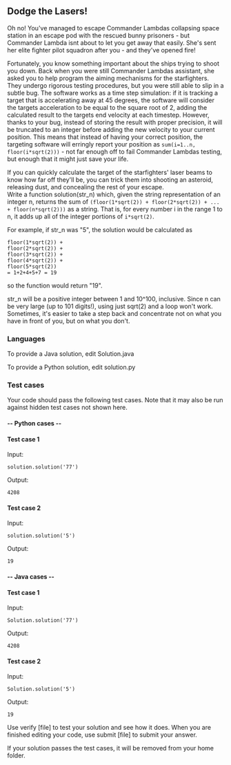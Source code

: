 ## Dodge the Lasers!

Oh no! You've managed to escape Commander Lambdas collapsing space station 
in an escape pod with the rescued bunny prisoners - but Commander Lambda isnt 
about to let you get away that easily. She's sent her elite fighter pilot 
squadron after you - and they've opened fire!

Fortunately, you know something important about the ships trying to 
shoot you down. Back when you were still Commander Lambdas assistant, 
she asked you to help program the aiming mechanisms for the starfighters. 
They undergo rigorous testing procedures, but you were still able to slip in 
a subtle bug. The software works as a time step simulation: if it is tracking 
a target that is accelerating away at 45 degrees, the software will consider 
the targets acceleration to be equal to the square root of 2, adding the 
calculated result to the targets end velocity at each timestep. However, 
thanks to your bug, instead of storing the result with proper precision, 
it will be truncated to an integer before adding the new velocity to your 
current position.  This means that instead of having your correct position, 
the targeting software will erringly report your position 
as ```sum(i=1..n, floor(i*sqrt(2)))``` - not far enough off to fail 
Commander Lambdas testing, but enough that it might just save your life.

If you can quickly calculate the target of the starfighters' laser 
beams to know how far off they'll be, you can trick them into shooting 
an asteroid, releasing dust, and concealing the rest of your escape.  
Write a function solution(str_n) which, given the string representation 
of an integer n, returns the 
sum of ```(floor(1*sqrt(2)) + floor(2*sqrt(2)) + ... + floor(n*sqrt(2)))``` as a 
string. That is, for every number i in the range 1 to n, it adds up all 
of the integer portions of ```i*sqrt(2)```.

For example, if str_n was "5", the solution would be calculated as
```
floor(1*sqrt(2)) +
floor(2*sqrt(2)) +
floor(3*sqrt(2)) +
floor(4*sqrt(2)) +
floor(5*sqrt(2))
= 1+2+4+5+7 = 19
```
so the function would return "19".

str_n will be a positive integer between 1 and 10^100, inclusive. 
Since n can be very large (up to 101 digits!), using just sqrt(2) and a 
loop won't work. Sometimes, it's easier to take a step back and concentrate 
not on what you have in front of you, but on what you don't.

### Languages
To provide a Java solution, edit Solution.java

To provide a Python solution, edit solution.py

### Test cases
Your code should pass the following test cases.
Note that it may also be run against hidden test cases not shown here.

#### -- Python cases --
#### Test case 1
Input:
```
solution.solution('77')
```
Output:
```
4208
```

#### Test case 2
Input:
```
solution.solution('5')
```
Output:
```
19
```

#### -- Java cases --
#### Test case 1
Input:
```
Solution.solution('77')
```
Output:
```
4208
```

#### Test case 2
Input:
```
Solution.solution('5')
```
Output:
```
19
```

Use verify [file] to test your solution and see how it does. 
When you are finished editing your code, use submit [file] to submit your answer. 

If your solution passes the test cases, it will be removed from your home folder.
